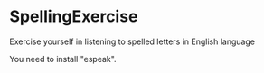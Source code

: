 # SpellingExercise
Exercise yourself in listening to spelled letters in English language

You need to install "espeak".
